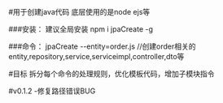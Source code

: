 #用于创建java代码
底层使用的是node ejs等

###安装：
建议全局安装 npm i jpaCreate -g

###命令：
jpaCreate --entity=order.js	//创建order相关的entity,repository,service,serviceimpl,controller,dto等


#目标
拆分每个命令的处理规则，优化模板代码，增加子模块指令



#v0.1.2
-修复路径错误BUG
